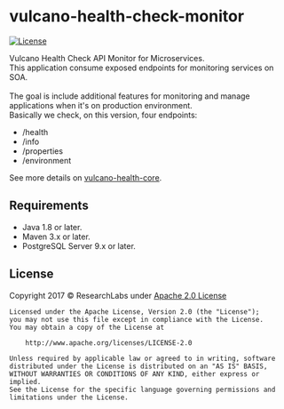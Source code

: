 # vulcano-health-check-monitor

[![License](https://img.shields.io/badge/License-Apache%202.0-blue.svg)](https://opensource.org/licenses/Apache-2.0)

Vulcano Health Check API Monitor for Microservices.<br>
This application consume exposed endpoints for monitoring services on SOA.<br><br>
The goal is include additional features for monitoring and manage applications when it's on production environment.<br>
Basically we check, on this version, four endpoints:

- /health
- /info
- /properties
- /environment

See more details on [vulcano-health-core](https://github.com/ryanpadilha/vulcano-health-core).

## Requirements

- Java 1.8 or later.
- Maven 3.x or later.
- PostgreSQL Server 9.x or later.

## License

Copyright 2017 © ResearchLabs under [Apache 2.0 License](http://www.apache.org/licenses/LICENSE-2.0)

```
Licensed under the Apache License, Version 2.0 (the "License");
you may not use this file except in compliance with the License.
You may obtain a copy of the License at

    http://www.apache.org/licenses/LICENSE-2.0

Unless required by applicable law or agreed to in writing, software
distributed under the License is distributed on an "AS IS" BASIS,
WITHOUT WARRANTIES OR CONDITIONS OF ANY KIND, either express or implied.
See the License for the specific language governing permissions and
limitations under the License.
```